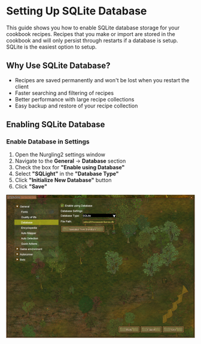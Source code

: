# Setting Up SQLite Database

This guide shows you how to enable SQLite database storage for your cookbook recipes. Recipes that you make or import are stored in the cookbook and will only persist through restarts if a database is setup. SQLite is the easiest option to setup.

## Why Use SQLite Database?

- Recipes are saved permanently and won't be lost when you restart the client
- Faster searching and filtering of recipes
- Better performance with large recipe collections
- Easy backup and restore of your recipe collection

## Enabling SQLite Database

### Enable Database in Settings

1. Open the Nurgling2 settings window
2. Navigate to the **General** -> **Database** section
3. Check the box for **"Enable using Database"**
4. Select **"SQLight"** in the **"Database Type"**
5. Click **"Initialize New Database"** button
6. Click **"Save"**

![Settings Window - Cookbook Section](images/database_settings.png)
